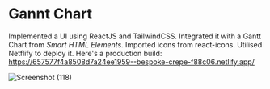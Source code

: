 # Gannt Chart
Implemented a UI using ReactJS and TailwindCSS. Integrated it with a Gantt Chart from *Smart HTML Elements*. Imported icons from react-icons. Utilised Netflify to deploy it.
Here's a production build: https://657577f4a8508d7a24ee1959--bespoke-crepe-f88c06.netlify.app/

![Screenshot (118)](https://github.com/Arisha110/React-Assignment/assets/96740259/ce34645e-72cc-4668-a6ba-8dba38b862b9)

